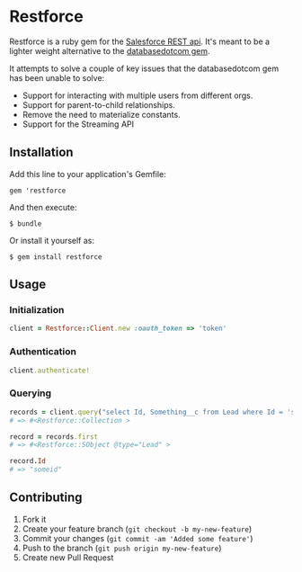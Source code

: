 # Restforce

Restforce is a ruby gem for the [Salesforce REST api](http://www.salesforce.com/us/developer/docs/api_rest/index.htm).
It's meant to be a lighter weight alternative to the [databasedotcom gem](https://github.com/heroku/databasedotcom).

It attempts to solve a couple of key issues that the databasedotcom gem has been unable to solve:

* Support for interacting with multiple users from different orgs.
* Support for parent-to-child relationships.
* Remove the need to materialize constants.
* Support for the Streaming API

## Installation

Add this line to your application's Gemfile:

    gem 'restforce

And then execute:

    $ bundle

Or install it yourself as:

    $ gem install restforce

## Usage

### Initialization

```ruby
client = Restforce::Client.new :oauth_token => 'token'
```

### Authentication

```ruby
client.authenticate!
```

### Querying

```ruby
records = client.query("select Id, Something__c from Lead where Id = 'someid'")
# => #<Restforce::Collection >

record = records.first
# => #<Restforce::SObject @type="Lead" >

record.Id
# => "someid"
```

## Contributing

1. Fork it
2. Create your feature branch (`git checkout -b my-new-feature`)
3. Commit your changes (`git commit -am 'Added some feature'`)
4. Push to the branch (`git push origin my-new-feature`)
5. Create new Pull Request

